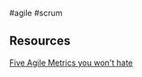 #agile #scrum 

## Resources
[Five Agile Metrics you won't hate](https://www.atlassian.com/agile/project-management/metrics)
